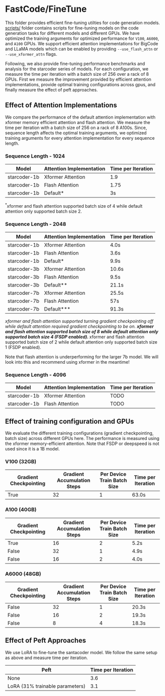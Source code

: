 # FastCode/FineTune
This folder provides efficient fine-tuning utilties for code generation models. [scripts/](scripts/) folder contains scripts for fine-tuning models on the code generation tasks for different models and different GPUs. We have optimized the training arguments for optimized performance for `V100`, `A6000`, and `A100` GPUs. We support efficient attention implementations for BigCode and LLaMA models which can be enabled by providing `--use_flash_attn` or `--use_xformer_attn` flags.

Following, we also provide fine-tuning performance benchmarks and analysis for the starcoder series of models. For each configuration, we measure the time per iteration with a batch size of 256 over a rack of 8 GPUs. First we measure the improvement provided by efficient attention implementations, provide optimal training configurations across gpus, and finally measure the effect of peft approaches.

## Effect of Attention Implementations
We compare the performance of the default attention implementation with xformer memory efficient attention and flash attention. We measure the time per iteration with a batch size of 256 on a rack of 8 A100s. Since, sequence length affects the optimal training arguments, we optimized training arguments for every attention implementation for every sequence length.
### Sequence Length - 1024
| Model | Attention Implementation | Time per Iteration |
| --- | --- | --- |
|starcoder-1b | Xformer Attention | 1.9 |
|starcoder-1b | Flash Attention | 1.75 |
|starcoder-1b | Default* | 3s |

<sup>*</sup>xformer and flash attention supported batch size of 4 while default attention only supported batch size 2.

### Sequence Length - 2048
| Model | Attention Implementation | Time per Iteration |
| --- | --- | --- |
|starcoder-1b | Xformer Attention | 4.0s |
|starcoder-1b | Flash Attention | 3.6s |
|starcoder-1b | Default* | 9.9s |
|starcoder-3b | Xformer Attention | 10.6s |
|starcoder-3b | Flash Attention | 9.5s |
|starcoder-3b | Default** | 21.1s |
|starcoder-7b | Xformer Attention | 25.5s |
|starcoder-7b | Flash Attention | 57s |
|starcoder-7b | Default*** | 91.3s |

<sup>*</sup>xformer and flash attention supported turning gradient checkpointing off while default attention required gradient checkpointing to be on.
<sup>**</sup>xformer and flash attention supported batch size of 8 while default attention only supported batch size 4 (FSDP enabled).
<sup>***</sup>xformer and flash attention supported batch size of 2 while default attention only supported batch size 1 (FSDP enabled).

Note that flash attention is underperforming for the larger 7b model. We will look into this and recommend using xformer in the meantime!
### Sequence Length - 4096
| Model | Attention Implementation | Time per Iteration |
| --- | --- | --- |
|starcoder-1b | Xformer Attention | TODO |
|starcoder-1b | Flash Attention | TODO |

## Effect of training configuration and GPUs
We evaluate the different training configurations (gradient checkpointing, batch size) across different GPUs here. The performance is measured using the xformer memory-efficient attention. Note that FSDP or deepspeed is not used since it is a 1B model.
### V100 (32GB)
| Gradient Checkpointing | Gradient Accumulation Steps | Per Device Train Batch Size | Time per Iteration |
| --- | --- | --- | --- |
| True | 32 | 1 | 63.0s |

### A100 (40GB)
| Gradient Checkpointing | Gradient Accumulation Steps | Per Device Train Batch Size | Time per Iteration |
| --- | --- | --- | --- |
| True | 16 | 2 | 5.2s |
| False | 32 | 1 | 4.9s |
| False | 16 | 2 | 4.0s |

### A6000 (48GB)
| Gradient Checkpointing | Gradient Accumulation Steps | Per Device Train Batch Size | Time per Iteration |
| --- | --- | --- | --- |
| False | 32 | 1 | 20.3s |
| False | 16 | 2 | 19.3s |
| False | 8 | 4 | 18.3s |

## Effect of Peft Approaches
We use LoRA to fine-tune the santacoder model. We follow the same setup as above and measure time per iteration.

| Peft | Time per Iteration |
| --- | --- |
| None | 3.6 |
| LoRA (31% trainable parameters) | 3.1 |
